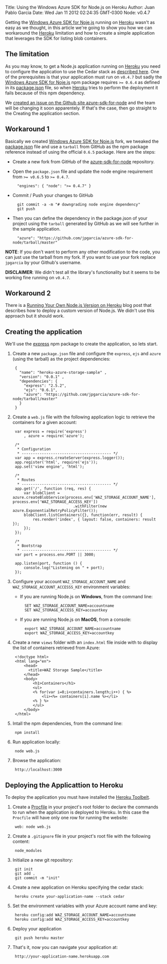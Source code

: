 Title: Using the Windows Azure SDK for Node.js on Heroku
Author: Juan Pablo Garcia
Date: Wed Jan 11 2012 02:24:35 GMT-0300
Node: v0.4.7

Getting the [Windows Azure SDK for Noje.js](https://github.com/WindowsAzure/azure-sdk-for-Node) running on [Heroku](http://www.heroku.com/) wasn't as easy as we thought, in this article we're going to show you how we can workaround the [Heroku](http://www.heroku.com/) limitation and how to create a simple application that leverages the SDK for listing blob containers. 

## The limitation

As you may know, to get a Node.js application running on [Heroku](http://www.heroku.com/) you need to configure the application to use the Cedar stack as [described here](http://devcenter.heroku.com/articles/node-js). One of the prerequisites is that your application must run on `v0.4.7` but sadly the [Windows Azure SDK for Noje.js](https://github.com/WindowsAzure/azure-sdk-for-Node) npm package requires `>= 0.6.4` as defined in its [package.json](https://github.com/WindowsAzure/azure-sdk-for-node/blob/master/package.json) file, so when [Heroku](http://www.heroku.com/) tries to perform the deployment it fails because of this npm dependency.

We [created an issue on the Github site azure-sdk-for-node](https://github.com/WindowsAzure/azure-sdk-for-node/issues/29) and the team will be changing it soon apparentely. If that's the case, then go straight to the Creating the application section.

## Workaround 1

Basically we created [Windows Azure SDK for Noje.js](https://github.com/WindowsAzure/azure-sdk-for-Node) fork, we tweaked the [package.json](https://github.com/WindowsAzure/azure-sdk-for-node/blob/master/package.json) file and use a `tarball` from GitHub as the npm package reference instead of using the official `0.6.5` package. Here are the steps:

* Create a new fork from GitHub of the [azure-sdk-for-node](https://github.com/WindowsAzure/azure-sdk-for-Node) repository.
* Open the `package.json` file and update the node engine requirement from `>= v0.6.5` to `>= 0.4.7`.

		"engines": { "node": ">= 0.4.7" }

* Commit / Push your changes to GitHub

		git commit -a -m "# downgrading node engine dependency"
		git push

* Then you can define the dependency in the package.json of your project using the `tarball` generated by GitHub as we will see further in the sample application. 

		"azure": "https://github.com/jpgarcia/azure-sdk-for-node/tarball/master"

**NOTE**: If you don't want to perform any other modification to the code, you can just use the tarball from my fork. If you want to use your fork replace `jpgarcia` by your Github's username.

**DISCLAIMER**: We didn't test all the library's functionality but it seems to be working fine running on `v0.4.7`.

## Workaround 2

There is a [Running Your Own Node.js Version on Heroku](http://blog.superpat.com/2011/11/15/running-your-own-node-js-version-on-heroku/) blog post that describes how to deploy a custom version of Node.js. We didn't use this approach but it should work.

## Creating the application

We'll use the [express](http://expressjs.com/) npm package to create the application, so lets start.

1. Create a new `package.json` file and configure the `express`, `ejs` and `azure` (using the tarball) as the project dependencies: 

		{
		  "name": "heroku-azure-storage-sample" ,
		  "version": "0.0.1" ,
		  "dependencies": {
		    "express": "2.5.2",
		    "ejs": "0.6.1",
		    "azure": "https://github.com/jpgarcia/azure-sdk-for-node/tarball/master"
		  }
		}

2. Create a `web.js` file with the following application logic to retrieve the containers for a given account:

		var express	= require('express')
			, azure	= require('azure');
		
		/*
		 * Configuration
		 * ---------------------------------------- */
		var app = express.createServer(express.logger());
		app.register('html', require('ejs'));
		app.set('view engine', 'html');

		/*
		 * Routes
		 * ---------------------------------------- */
		app.get('/', function (req, res) {
			var blobClient = azure.createBlobService(process.env['WAZ_STORAGE_ACCOUNT_NAME'], process.env['WAZ_STORAGE_ACCESS_KEY'])
								  .withFilter(new azure.ExponentialRetryPolicyFilter());
			blobClient.listContainers({}, function(err, result) {
				res.render('index', { layout: false, containers: result });
			});			
		});

		/*
		 * Bootstrap
		 * ---------------------------------------- */
		var port = process.env.PORT || 3000;

		app.listen(port, function () {
			console.log("Listening on " + port);
		});		

3. Configure your account `WAZ_STORAGE_ACCOUNT_NAME` and `WAZ_STORAGE_ACCOUNT_ACCESSS_KEY` environment variables:

	* If you are running Node.js on **Windows**, from the command line:
		
			SET WAZ_STORAGE_ACCOUNT_NAME=accountname
			SET WAZ_STORAGE_ACCESS_KEY=accountkey

	* If you are running Node.js on **MacOS**, from a console:
		
			export WAZ_STORAGE_ACCOUNT_NAME=accountname
			export WAZ_STORAGE_ACCESS_KEY=accountkey
	
4. Create a new `views` folder with an `index.html` file inside with to display the list of containers retrieved from Azure:

		<!doctype html>
		<html lang="en">
			<head>
			  <title>WAZ Storage Sample</title>
			</head>
			<body>
				<h1>Containers</h1>
				<ul>
				<% for(var i=0;i<containers.length;i++) { %>
					<li><%= containers[i].name %></li>
				<% } %>
				</ul>
			</body>
		</html>

5. Intall the npm dependencies, from the command line:

		npm install

6. Run application locally:

		node web.js

7. Browse the application:

		http://localhost:3000
 
## Deploying the Applicattion to Heroku

To deploy the application you must have installed the [Heroku Toolbelt](http://devcenter.heroku.com/articles/quickstart). 

1. Create a [Procfile](http://devcenter.heroku.com/articles/procfile) in your project's root folder to declare the commands to run when the application is deployed to Heroku. In this case the `Procfile` will have only one row for running the website:

		web: node web.js

2. Create a `.gitignore` file in your project's root file with the following content:

		node_modules

3. Initialize a new git repository:

		git init
		git add .
		git commit -m "init"

4. Create a new application on Heroku specifying the cedar stack:
	
		heroku create your-application-name --stack cedar

5. Set the environment variables with your Azure account name and key:

		heroku config:add WAZ_STORAGE_ACCOUNT_NAME=accountname
		heroku config:add WAZ_STORAGE_ACCESS_KEY=accountkey

6. Deploy your application

		git push heroku master

6. That's it, now you can navigate your application at:

		http://your-application-name.herokuapp.com